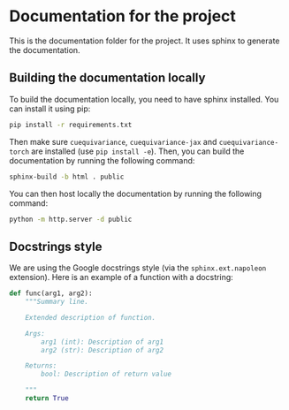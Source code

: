 # Documentation for the project

This is the documentation folder for the project. It uses sphinx to generate the documentation.

## Building the documentation locally

To build the documentation locally, you need to have sphinx installed. You can install it using pip:

```bash
pip install -r requirements.txt
```

Then make sure `cuequivariance`, `cuequivariance-jax` and `cuequivariance-torch` are installed (use `pip install -e`).
Then, you can build the documentation by running the following command:

```bash
sphinx-build -b html . public
```

You can then host locally the documentation by running the following command:

```bash
python -m http.server -d public
```

## Docstrings style

We are using the Google docstrings style (via the `sphinx.ext.napoleon` extension). Here is an example of a function with a docstring:
```python
def func(arg1, arg2):
    """Summary line.

    Extended description of function.

    Args:
        arg1 (int): Description of arg1
        arg2 (str): Description of arg2

    Returns:
        bool: Description of return value

    """
    return True
```

